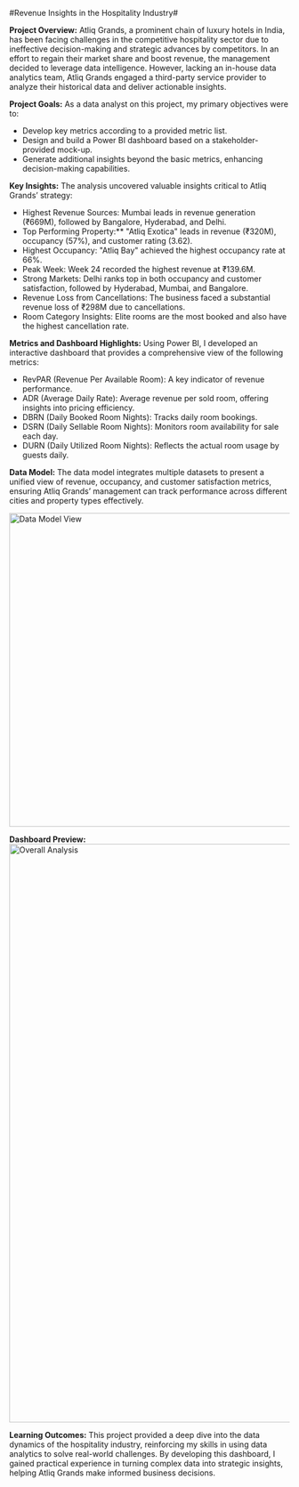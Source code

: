 #Revenue Insights in the Hospitality Industry#


**Project Overview:** Atliq Grands, a prominent chain of luxury hotels in India, has been facing challenges in the competitive hospitality sector due to ineffective decision-making and strategic advances by competitors. In an effort to regain their market share and boost revenue, the management decided to leverage data intelligence. However, lacking an in-house data analytics team, Atliq Grands engaged a third-party service provider to analyze their historical data and deliver actionable insights.

**Project Goals:** As a data analyst on this project, my primary objectives were to:

- Develop key metrics according to a provided metric list.
- Design and build a Power BI dashboard based on a stakeholder-provided mock-up.
- Generate additional insights beyond the basic metrics, enhancing decision-making capabilities.

**Key Insights:** The analysis uncovered valuable insights critical to Atliq Grands’ strategy:

- Highest Revenue Sources: Mumbai leads in revenue generation (₹669M), followed by Bangalore, Hyderabad, and Delhi.
- Top Performing Property:** "Atliq Exotica" leads in revenue (₹320M), occupancy (57%), and customer rating (3.62).
- Highest Occupancy: "Atliq Bay" achieved the highest occupancy rate at 66%.
- Peak Week: Week 24 recorded the highest revenue at ₹139.6M.
- Strong Markets: Delhi ranks top in both occupancy and customer satisfaction, followed by Hyderabad, Mumbai, and Bangalore.
- Revenue Loss from Cancellations: The business faced a substantial revenue loss of ₹298M due to cancellations.
- Room Category Insights: Elite rooms are the most booked and also have the highest cancellation rate.

**Metrics and Dashboard Highlights:** Using Power BI, I developed an interactive dashboard that provides a comprehensive view of the following metrics:

- RevPAR (Revenue Per Available Room): A key indicator of revenue performance.
- ADR (Average Daily Rate): Average revenue per sold room, offering insights into pricing efficiency.
- DBRN (Daily Booked Room Nights): Tracks daily room bookings.
- DSRN (Daily Sellable Room Nights): Monitors room availability for sale each day.
- DURN (Daily Utilized Room Nights): Reflects the actual room usage by guests daily.

**Data Model:** The data model integrates multiple datasets to present a unified view of revenue, occupancy, and customer satisfaction metrics, ensuring Atliq Grands’ management can track performance across different cities and property types effectively.

<img width="564" alt="Data Model View" src="https://github.com/user-attachments/assets/27f93bb6-9125-4e72-8c44-d2c1144b3095">

**Dashboard Preview:**
<img width="1040" alt="Overall Analysis " src="https://github.com/user-attachments/assets/86b78a85-18c1-4249-b933-7b8ff792c8c0">


**Learning Outcomes:** This project provided a deep dive into the data dynamics of the hospitality industry, reinforcing my skills in using data analytics to solve real-world challenges. By developing this dashboard, I gained practical experience in turning complex data into strategic insights, helping Atliq Grands make informed business decisions.



